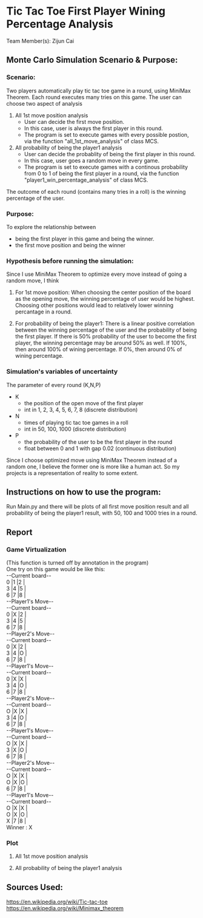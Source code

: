 # Tic Tac Toe First Player Wining Percentage Analysis  
  
Team Member(s):  Zijun Cai  
  
## Monte Carlo Simulation Scenario & Purpose:  
### Scenario:  
Two players automatically play tic tac toe game in a round, using MiniMax Theorem. Each round executes many tries on this game. The user can choose two aspect of analysis  
1. All 1st move position analysis  
   - User can decide the first move position. 
   - In this case, user is always the first player in this round.  
   - The program is set to execute games with every possible postion, via the function "all_1st_move_analysis" of class MCS.  
2. All probability of being the player1 analysis  
   - User can decide the probablity of being the first player in this round. 
   - In this case, user goes a random move in every game.
   - The program is set to execute games with a continous probability from 0 to 1 of being the first player in a round, via the function "player1_win_percentage_analysis" of class MCS.
  
The outcome of each round (contains many tries in a roll) is the winning percentage of the user.  
  
    
### Purpose:  
To explore the relationship between 
- being the first player in this game and being the winner. 
- the first move position and being the winner    
  
  
### Hypothesis before running the simulation:  
Since I use MiniMax Theorem to optimize every move instead of going a random move, I think 
1. For 1st move position: When choosing the center position of the board as the opening move, the winning percentage of user would be highest. Choosing other positions would lead to relatively lower winning percantage in a round.

2. For probability of being the player1: There is a linear positive correlation between the winning percentage of the user and the probability of being the first player. If there is 50% probability of the user to become the first player, the winning percentage may be around 50% as well. If 100%, then around 100% of wining percentage. If 0%, then around 0% of wining percentage.

### Simulation's variables of uncertainty
The parameter of every round (K,N,P)  
- K 
  - the position of the open move of the first player 
  - int in 1, 2, 3, 4, 5, 6, 7, 8 (discrete distribution)  
- N 
  - times of playing tic tac toe games in a roll 
  - int in 50, 100, 1000 (discrete distribution)  
- P 
  - the probability of the user to be the first player in the round 
  - float between 0 and 1 with gap 0.02 (continuous distribution)  

Since I choose optimized move using MiniMax Theorem instead of a random one, I believe the former one is more like a human act. So my projects is a representation of reality to some extent.  
  
## Instructions on how to use the program:  
Run Main.py and there will be plots of all first move position result and all probability of being the player1 result, with 50, 100 and 1000 tries in a round. 
  
## Report
### Game Virtualization
(This function is turned off by annotation in the program)  
One try on this game would be like this:  
--Current board--  
0 |1 |2 |  
3 |4 |5 |  
6 |7 |8 |  
--Player1's Move--  
--Current board--  
0 |X |2 |  
3 |4 |5 |  
6 |7 |8 |  
--Player2's Move--  
--Current board--  
0 |X |2 |  
3 |4 |O |  
6 |7 |8 |  
--Player1's Move--  
--Current board--  
0 |X |X |  
3 |4 |O |  
6 |7 |8 |  
--Player2's Move--  
--Current board--  
O |X |X |  
3 |4 |O |  
6 |7 |8 |  
--Player1's Move--  
--Current board--  
O |X |X |  
3 |X |O |  
6 |7 |8 |  
--Player2's Move--  
--Current board--  
O |X |X |  
O |X |O |  
6 |7 |8 |  
--Player1's Move--  
--Current board--  
O |X |X |  
O |X |O |  
X |7 |8 |  
Winner : X  
  
### Plot
1. All 1st move position analysis  
  
2. All probability of being the player1 analysis  
  
  
## Sources Used:  
https://en.wikipedia.org/wiki/Tic-tac-toe  
https://en.wikipedia.org/wiki/Minimax_theorem

